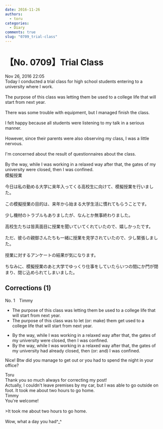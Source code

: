 ```yaml
---
date: 2016-11-26
authors:
  - toru
categories:
  - Diary
comments: true
slug: "0709_trial-class"
---
```


# 【No. 0709】Trial Class
<div class="date">Nov 26, 2016 22:05</div>
<div id="post"><div id="body_show_ori">
Today I conducted a trial class for high school students entering to a university where I work.<br/><br/>The purpose of this class was letting them be used to a college life that will start from next year.<br/><br/>There was some trouble with equipment, but I managed finish the class.<br/><br/>I felt happy because all students were listening to my talk in a serious manner.<br/><br/>However, since their parents were also observing my class, I was a little nervous.<br/><br/>I'm concerned about the result of questionnaires about the class.<br/><br/>By the way, while I was working in a relaxed way after that, the gates of my university were closed, then I was confined. 
</div></div>

<!-- more -->

<div id="post_ja"><div id="body_show_mo">
模擬授業<br/><br/>今日は私の勤める大学に来年入ってくる高校生に向けて、模擬授業を行いました。<br/><br/>この模擬授業の目的は、来年から始まる大学生活に慣れてもらうことです。<br/><br/>少し機材のトラブルもありましたが、なんとか無事終わりました。<br/><br/>高校生たちは皆真面目に授業を聞いていてくれていたので、嬉しかったです。<br/><br/>ただ、彼らの親御さんたちも一緒に授業を見学されていたので、少し緊張しました。<br/><br/>授業に対するアンケートの結果が気になります。<br/><br/>ちなみに、模擬授業のあと大学でゆっくり仕事をしていたらいつの間にか門が閉まり、閉じ込められてしまいました。
</div></div>

## Corrections (1)
<div id="block"><div class="first_name"> No. 1　<span class="just_name">Timmy</span></div><div id="block2">
<ul class="correction_field">
<li class="incorrect">The purpose of this class was letting them be used to a college life that will start from next year.</li>
<li class="corrected correct">
The purpose of this class was <span class="f_blue">to</span> let (or: <span class="f_blue">make</span>) them <span class="f_blue">get </span>used to a college life that will start from next year.
</li>
</ul>
<ul class="correction_field">
<li class="incorrect">By the way, while I was working in a relaxed way after that, the gates of my university were closed, then I was confined.</li>
<li class="corrected correct">
By the way, while I was working in a relaxed way after that, the gates of my university <span class="f_blue">had already</span> closed, then (or: <span class="f_blue">and</span>) I was confined.
</li>
</ul>
<p class="comment_small">
 Nice! Btw did you manage to get out or you had to spend the night in your office?
</p>

</div><div class="name"><span class="just_name">Toru</span><br>
Thank you so much always for correcting my post!<br/>Actually, I couldn't leave premises by my car, but I was able to go outside on foot. It took me about two hours to go home.
</div>
<div class="name"><span class="just_name">Timmy</span><br>
You're welcome!<br/><br/>&gt;It took me about two hours to go home.<br/><br/>Wow, what a day you had^_^
</div>
</div>
